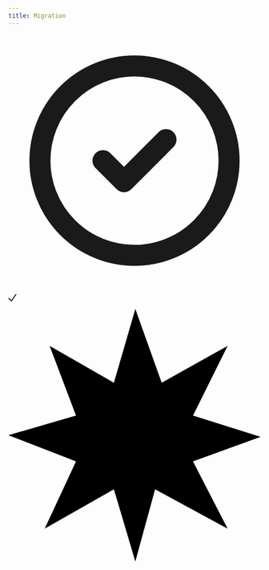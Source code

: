 ```yaml
---
title: Migration
---
```


<svg xmlns="http://www.w3.org/2000/svg" fill="none" viewBox="0 0 24 24" stroke-width="2" stroke="currentColor" aria-hidden="true" class="h-5 w-5 text-gray-300 hover:text-green-500 hover:cursor-pointer "><path stroke-linecap="round" stroke-linejoin="round" d="M9 12l2 2 4-4m6 2a9 9 0 11-18 0 9 9 0 0118 0z"></path></svg>

<svg class="" xmlns="http://www.w3.org/2000/svg" width="16" height="16" viewBox="0 0 16 16"><path fill="currentColor" d="M6.00266104,15 C5.73789196,15 5.48398777,14.8946854 5.29679603,14.707378 L0.304822855,9.71382936 C0.0452835953,9.46307884 -0.0588050485,9.09175514 0.0325634765,8.74257683 C0.123932001,8.39339851 0.396538625,8.12070585 0.745606774,8.02930849 C1.09467492,7.93791112 1.46588147,8.04203262 1.71655287,8.30165379 L5.86288579,12.4482966 L14.1675324,0.449797837 C14.3666635,0.147033347 14.7141342,-0.0240608575 15.0754425,0.00274388845 C15.4367507,0.0295486344 15.7551884,0.250045268 15.9074918,0.578881992 C16.0597953,0.907718715 16.0220601,1.29328389 15.8088932,1.58632952 L6.82334143,14.5695561 C6.65578773,14.8145513 6.38796837,14.9722925 6.09251656,15 C6.06256472,15 6.03261288,15 6.00266104,15 Z"></path></svg>

<svg data-v-28d2859c="" xmlns="http://www.w3.org/2000/svg" viewBox="0 0 48 48" class="star"><path data-v-28d2859c="" fill-rule="evenodd" d="M20.078 14.026L24.157 0l5.02 14.026 12.548-7.013-6.588 13.247L48 24.312l-12.863 4.675 6.588 12.78-13.803-7.481L24.157 48l-4.079-13.714-13.176 7.48 5.96-12.779L0 24l12.863-3.74-5.02-13.247 12.235 7.013z"></path></svg>